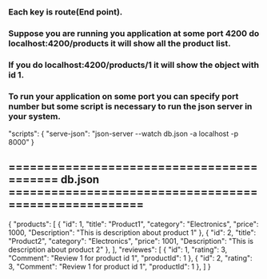 ### Each key is route(End point).
### Suppose you are running you application at some port 4200 do localhost:4200/products it will show all the product list.
### If you do localhost:4200/products/1 it will show the object with id 1.
### To run your application on some port you can specify port number but some script is necessary to run the json server in your system.
"scripts": {
"serve-json": "json-server --watch db.json -a localhost -p 8000"
}
## ==========================================  db.json  ======================================================

{
  "products": [
    {
      "id": 1,
      "title": "Product1",
      "category": "Electronics",
      "price": 1000,
      "Description": "This is description about product 1"
    },
    {
      "id": 2,
      "title": "Product2",
      "category": "Electronics",
      "price": 1001,
      "Description": "This is description about product 2"
    },
  ],
  "reviewes": [
    {
      "id": 1,
      "rating": 3,
      "Comment": "Review 1 for product id 1",
      "productId": 1
    },
    {
      "id": 2,
      "rating": 3,
      "Comment": "Review 1 for product id 1",
      "productId": 1
    },
  ]
}
